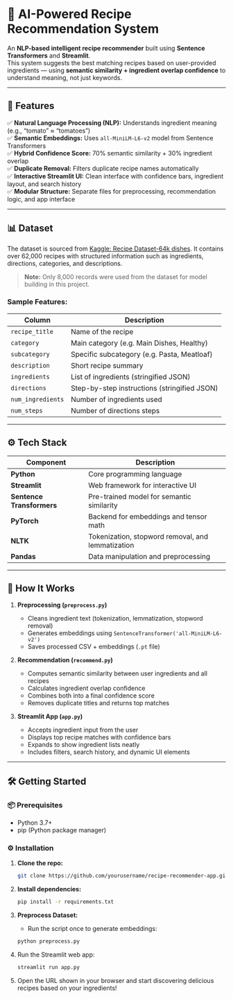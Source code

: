# 🍳 AI-Powered Recipe Recommendation System

An **NLP-based intelligent recipe recommender** built using **Sentence Transformers** and **Streamlit**.  
This system suggests the best matching recipes based on user-provided ingredients — using **semantic similarity + ingredient overlap confidence** to understand meaning, not just keywords.

---

## 🚀 Features

✅ **Natural Language Processing (NLP):** Understands ingredient meaning (e.g., “tomato” ≈ “tomatoes”)  
✅ **Semantic Embeddings:** Uses `all-MiniLM-L6-v2` model from Sentence Transformers  
✅ **Hybrid Confidence Score:** 70% semantic similarity + 30% ingredient overlap  
✅ **Duplicate Removal:** Filters duplicate recipe names automatically  
✅ **Interactive Streamlit UI:** Clean interface with confidence bars, ingredient layout, and search history  
✅ **Modular Structure:** Separate files for preprocessing, recommendation logic, and app interface  

---

## 📊 Dataset

The dataset is sourced from [Kaggle: Recipe Dataset-64k dishes](https://www.kaggle.com/datasets/prashantsingh001/recipes-dataset-64k-dishes). It contains over 62,000 recipes with structured information such as ingredients, directions, categories, and descriptions.

> **Note:** Only 8,000 records were used from the dataset for model building in this project.

### Sample Features:

| Column         | Description                                 |
|----------------|---------------------------------------------|
| `recipe_title` | Name of the recipe                          |
| `category`     | Main category (e.g. Main Dishes, Healthy)   |
| `subcategory`  | Specific subcategory (e.g. Pasta, Meatloaf) |
| `description`  | Short recipe summary                        |
| `ingredients`  | List of ingredients (stringified JSON)      |
| `directions`   | Step-by-step instructions (stringified JSON)|
| `num_ingredients` | Number of ingredients used               |
| `num_steps`    | Number of directions steps                  |

---

## ⚙️ Tech Stack

| Component | Description |
|------------|-------------|
| **Python** | Core programming language |
| **Streamlit** | Web framework for interactive UI |
| **Sentence Transformers** | Pre-trained model for semantic similarity |
| **PyTorch** | Backend for embeddings and tensor math |
| **NLTK** | Tokenization, stopword removal, and lemmatization |
| **Pandas** | Data manipulation and preprocessing |

---

## 🧠 How It Works

1. **Preprocessing (`preprocess.py`)**
   - Cleans ingredient text (tokenization, lemmatization, stopword removal)
   - Generates embeddings using `SentenceTransformer('all-MiniLM-L6-v2')`
   - Saves processed CSV + embeddings (`.pt` file)

2. **Recommendation (`recommend.py`)**
   - Computes semantic similarity between user ingredients and all recipes
   - Calculates ingredient overlap confidence
   - Combines both into a final confidence score
   - Removes duplicate titles and returns top matches

3. **Streamlit App (`app.py`)**
   - Accepts ingredient input from the user
   - Displays top recipe matches with confidence bars
   - Expands to show ingredient lists neatly
   - Includes filters, search history, and dynamic UI elements

---

## 🛠️ Getting Started

### 📦 Prerequisites

- Python 3.7+
- pip (Python package manager)

### ⚙️ Installation

1. **Clone the repo:**
   ```bash
   git clone https://github.com/yourusername/recipe-recommender-app.git
   ```

2. **Install dependencies:**
   ```bash
   pip install -r requirements.txt
   ```

3. **Preprocess Dataset:**
   - Run the script once to generate embeddings:
   ```bash
   python preprocess.py
   ```
   
4. Run the Streamlit web app:
   ```bash
   streamlit run app.py
   ```
   
5. Open the URL shown in your browser and start discovering delicious recipes based on your ingredients!
